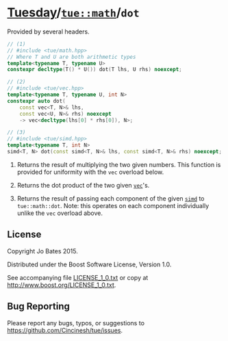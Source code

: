 [Tuesday](../../../README.md)/[`tue::math`](../../namespaces/tue/math.md)/`dot`
===============================================================================
Provided by several headers.

```c++
// (1)
// #include <tue/math.hpp>
// Where T and U are both arithmetic types
template<typename T, typename U>
constexpr decltype(T() * U()) dot(T lhs, U rhs) noexcept;

// (2)
// #include <tue/vec.hpp>
template<typename T, typename U, int N>
constexpr auto dot(
    const vec<T, N>& lhs,
    const vec<U, N>& rhs) noexcept
    -> vec<decltype(lhs[0] * rhs[0]), N>;

// (3)
// #include <tue/simd.hpp>
template<typename T, int N>
simd<T, N> dot(const simd<T, N>& lhs, const simd<T, N>& rhs) noexcept;
```

1. Returns the result of multiplying the two given numbers. This function is
   provided for uniformity with the `vec` overload below.

2. Returns the dot product of the two given [`vec`](../../headers/vec.md)'s.

3. Returns the result of passing each component of the given
   [`simd`](../../headers/simd.md) to `tue::math::dot`. Note: this operates on
   each component individually unlike the `vec` overload above.

License
-------
Copyright Jo Bates 2015.

Distributed under the Boost Software License, Version 1.0.

See accompanying file [LICENSE_1_0.txt](../../../LICENSE_1_0.txt) or copy at
http://www.boost.org/LICENSE_1_0.txt.

Bug Reporting
-------------
Please report any bugs, typos, or suggestions to
https://github.com/Cincinesh/tue/issues.
